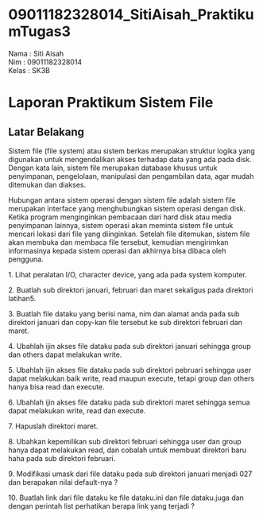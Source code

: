 # 09011182328014_SitiAisah_PraktikumTugas3
Nama : Siti Aisah<BR/>
Nim : 09011182328014<BR/>
Kelas : SK3B
<h1>Laporan Praktikum Sistem File</h1>
<h2>Latar Belakang</h2>
<p>Sistem file (file system) atau sistem berkas merupakan struktur logika yang digunakan untuk mengendalikan akses terhadap data yang ada pada disk. Dengan kata lain, sistem file merupakan database khusus untuk penyimpanan, pengelolaan, manipulasi dan pengambilan data, agar mudah ditemukan dan diakses.

Hubungan antara sistem operasi dengan sistem file adalah sistem file merupakan interface yang menghubungkan sistem operasi dengan disk. Ketika program menginginkan pembacaan dari hard disk atau media penyimpanan lainnya, sistem operasi akan meminta sistem file untuk mencari lokasi dari file yang diinginkan. Setelah file ditemukan, sistem file akan membuka dan membaca file tersebut, kemudian mengirimkan informasinya kepada sistem operasi dan akhirnya bisa dibaca oleh pengguna.</p>
<p>1. Lihat peralatan I/O, character device, yang ada pada system komputer.</p>
<p>2. Buatlah sub direktori januari, februari dan maret sekaligus pada direktori latihan5.</p>
<p>3. Buatlah file dataku yang berisi nama, nim dan alamat anda pada sub direktori januari
dan copy-kan file tersebut ke sub direktori februari dan maret.</p>
<p>4. Ubahlah ijin akses file dataku pada sub direktori januari sehingga group dan others 
dapat melakukan write.</p>
<p>5. Ubahlah ijin akses file dataku pada sub direktori pebruari sehingga user dapat 
melakukan baik write, read maupun execute, tetapi group dan others hanya bisa read 
dan execute.</p>
<p>6. Ubahlah ijin akses file dataku pada sub direktori maret sehingga semua dapat 
melakukan write, read dan execute.</p>
<p>7. Hapuslah direktori maret.</p>
<p>8. Ubahkan kepemilikan sub direktori februari sehingga user dan group hanya dapat 
melakukan read, dan cobalah untuk membuat direktori baru haha pada sub direktori 
februari.</p>
<p>9. Modifikasi umask dari file dataku pada sub direktori januari menjadi 027 dan berapakan 
nilai default-nya ?</p>
<p>10. Buatlah link dari file dataku ke file dataku.ini dan file dataku.juga dan dengan perintah 
list perhatikan berapa link yang terjadi ?</p>
